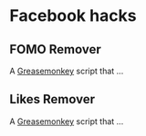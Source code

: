 # Facebook hacks

## FOMO Remover

A [Greasemonkey](TODO) script that ...

## Likes Remover

A [Greasemonkey](TODO) script that ...
